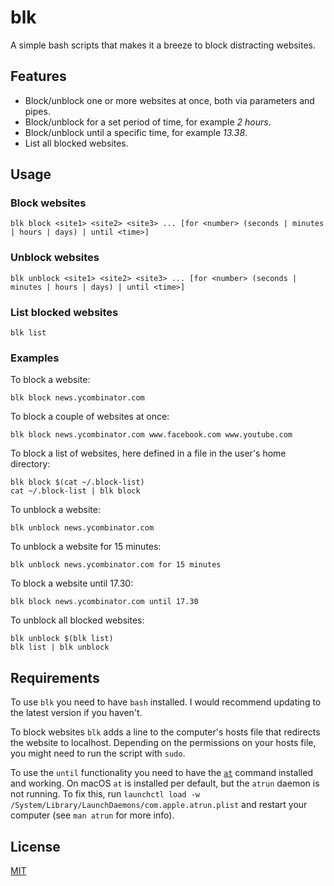 # blk

A simple bash scripts that makes it a breeze to block distracting websites.

## Features

* Block/unblock one or more websites at once, both via parameters and pipes.
* Block/unblock for a set period of time, for example *2 hours*.
* Block/unblock until a specific time, for example *13.38*.
* List all blocked websites.

## Usage

### Block websites

    blk block <site1> <site2> <site3> ... [for <number> (seconds | minutes | hours | days) | until <time>]

### Unblock websites

    blk unblock <site1> <site2> <site3> ... [for <number> (seconds | minutes | hours | days) | until <time>]

### List blocked websites

    blk list

### Examples

To block a website:

    blk block news.ycombinator.com

To block a couple of websites at once:

    blk block news.ycombinator.com www.facebook.com www.youtube.com

To block a list of websites, here defined in a file in the user's home directory:

    blk block $(cat ~/.block-list)
    cat ~/.block-list | blk block

To unblock a website:

    blk unblock news.ycombinator.com

To unblock a website for 15 minutes:

    blk unblock news.ycombinator.com for 15 minutes

To block a website until 17.30:

    blk block news.ycombinator.com until 17.30

To unblock all blocked websites:

    blk unblock $(blk list)
    blk list | blk unblock

## Requirements

To use `blk` you need to have `bash` installed. I would recommend updating to the latest version if you haven't.

To block websites `blk` adds a line to the computer's hosts file that redirects the website to localhost. Depending on the permissions on your hosts file, you might need to run the script with `sudo`.

To use the `until` functionality you need to have the [`at`](http://manpages.ubuntu.com/manpages/xenial/en/man1/at.1.html) command installed and working. On macOS `at` is installed per default, but the `atrun` daemon is not running. To fix this, run `launchctl load -w /System/Library/LaunchDaemons/com.apple.atrun.plist` and restart your computer (see `man atrun` for more info).

## License

[MIT](LICENSE)

